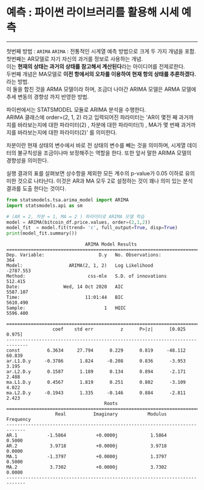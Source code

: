 # 예측 : 파이썬 라이브러리를 활용해 시세 예측
---
 첫번째 방법 : `ARIMA` 
 `ARIMA` : 전통적인 시계열 예측 방법으로 크게 두 가지 개념을 포함. 첫번째는 AR모델로 자기 자신의 과거를 정보로 사용하는 개념.  
 이는 **현재의 상태는 과거의 상태를 참고해서 계산된다**라는 아이디어를 전제로한다.     
 두번째 개념은 MA모델로 **이전 항에서의 오차를 이용하여 현재 항의 상태를 추론하겠다.** 라는 방법.  
 이 둘을 합친 것을 ARMA 모델이라 하며, 조금더 나아간 ARIMA 모델은 ARMA 모델에 추세 변동의 경향성 까지 반영한 방법.
 

파이썬에서는 STATSMODEL 모듈로 ARIMA 분석을 수행한다.   
ARIMA 클래스에 order=(2, 1, 2) 라고 입력되어진 파라미터는 'AR이 몇전 째 과거까지를 바라보는지에 대한 파라미터(2) , 차분에 대한 파라미터(1) , MA가 몇 번째 과거까지를 바라보는지에 대한 파라미터(2)' 를 의미한다.

차분이란 현재 상태의 변수에서 바로 전 상태의 변수를 빼는 것을 의미하며, 시게열 데이터의 불규칙성을 조금이나마 보정해주는 역할을 한다. 또한 앞서 말한 ARIMA 모델의 경향성을 의미한다.

실행 결과의 표를 살펴보면 상수항을 제외한 모든 계수의 p-value가 0.05 이하로 유의미한 것으로 나타난다. 이것은 AR과 MA 모두 2로 설정하는 것이 꽤나 의미 있는 분석 결과를 도출 한다는 것이다.


```python
from statsmodels.tsa.arima_model import ARIMA
import statsmodels.api as sm

# (AR = 2, 차분 = 1, MA = 2 ) 파라미터로 ARIMA 모델 학습
model = ARIMA(bitcoin_df.price.values, order=(2,1,2))
model_fit  = model.fit(trend= 'c', full_output=True, disp=True)
print(model_fit.summary())            
```

                                 ARIMA Model Results                              
    ==============================================================================
    Dep. Variable:                    D.y   No. Observations:                  364
    Model:                 ARIMA(2, 1, 2)   Log Likelihood               -2787.553
    Method:                       css-mle   S.D. of innovations            512.415
    Date:                Wed, 14 Oct 2020   AIC                           5587.107
    Time:                        11:01:44   BIC                           5610.490
    Sample:                             1   HQIC                          5596.400
                                                                                  
    ==============================================================================
                     coef    std err          z      P>|z|      [0.025      0.975]
    ------------------------------------------------------------------------------
    const          6.3634     27.794      0.229      0.819     -48.112      60.839
    ar.L1.D.y     -0.3786      1.824     -0.208      0.836      -3.953       3.195
    ar.L2.D.y      0.1587      1.189      0.134      0.894      -2.171       2.488
    ma.L1.D.y      0.4567      1.819      0.251      0.802      -3.109       4.022
    ma.L2.D.y     -0.1943      1.335     -0.146      0.884      -2.811       2.423
                                        Roots                                    
    =============================================================================
                      Real          Imaginary           Modulus         Frequency
    -----------------------------------------------------------------------------
    AR.1           -1.5864           +0.0000j            1.5864            0.5000
    AR.2            3.9718           +0.0000j            3.9718            0.0000
    MA.1           -1.3797           +0.0000j            1.3797            0.5000
    MA.2            3.7302           +0.0000j            3.7302            0.0000
    -----------------------------------------------------------------------------
    
